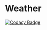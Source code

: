 # Weather
[![Codacy Badge](https://api.codacy.com/project/badge/Grade/66e5f351dbe34d6fa73dedb6ab03e466)](https://app.codacy.com/gh/mustafaozhan/Weather?utm_source=github.com&utm_medium=referral&utm_content=mustafaozhan/Weather&utm_campaign=Badge_Grade_Settings)
